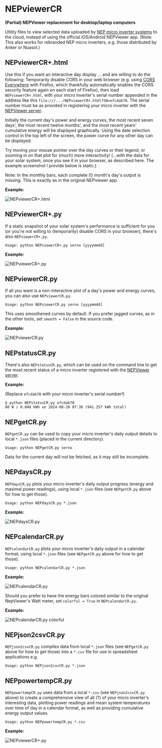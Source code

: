 # NEPviewerCR

**(Partial) NEPViewer replacement for desktop/laptop computers**

Utility files to view selected data uploaded by [NEP micro inverter 
systems](https://northernep.com/products/microinverters/) to the cloud, instead 
of using the official iOS/Android NEPViewer app. (Note: This also works for 
rebranded NEP micro inverters, e.g. those distributed by Anker or Nuasol.)

## NEPviewerCR+.html

Use this if you want an interactive day display ... and are willing to do the 
following: Temporarily disable CORS in your web browser (e.g. using [CORS 
Everywhere](https://github.com/spenibus/cors-everywhere-firefox-addon) with 
Firefox, which thankfully automatically enables the CORS security feature again 
on each start of Firefox),
then load `NEPviewerCR+.html`, with your micro inverter's serial number 
appended in the address like this `file:///.../NEPviewerCR+.html?SN=efcdab78`. 
The serial number must be as provided in registering your micro inverter with 
the [NEPViewer server](https://nepviewer.com/).

Initially the current day's power and energy curves, the most recent seven 
days', the most recent twelve months', and the most recent years' cumulative 
energy will be displayed graphically. Using the date selection control in the 
top left of the screen, the power curve for any other day can be displayed.

Try moving your mouse pointer over the day curves or their legend, or
zooming in on that plot for (much) more interactivity! (...with the data
for your solar system, once you see it in your browser, as described here.
The example screenshot I provide below is static.)

Note: In the monthly bars, each complete (!) month's day's output is missing.
This is exactly as in the original NEPviewer app.

**Example:**

![NEPviewerCR+.html](img/NEPviewerCR+.png)

## NEPviewerCR+.py

If a static snapshot of your solar system's performance is sufficient for you 
(or you're not willing to (temporarily) disable CORS in your browser), there's 
also `NEPviewerCR+.py`.

`Usage: python NEPviewerCR+.py serno [yyyymmdd]`

**Example:**

![NEPviewerCR+.py](img/SN=efcdab78_on_2024-08-12.png)

## NEPviewerCR.py

If all you want is a non-interactive plot of a day's power and energy curves, 
you can also use `NEPviewerCR.py`.

`Usage: python NEPviewerCR.py serno [yyyymmdd]`

This uses smoothened curves by default. If you prefer jagged curves, as in the
other tools, set `smooth = False` in the source code.

**Example:**

![NEPviewerCR.py](img/NEPviewerCR.png)

## NEPstatusCR.py

There's also `NEPstatusCR.py`, which can be used on the command line to get the 
most recent status of a micro inverter registered with the
[NEPViewer server](https://nepviewer.com/).

**Example:**

(Replace `efcdab78` with your micro inverter's serial number!)
```
$ python NEPstatusCR.py efcdab78
80 W / 0.048 kWh on 2024-08-20 07:38 (941.257 kWh total)
```

## NEPgetCR.py

`NEPgetCR.py` can be used to copy your micro inverter's daily output details
to local `*.json` files (placed in the current directory).

`Usage: python NEPgetCR.py serno`

Data for the current day will not be fetched, as it may still be incomplete.

## NEPdaysCR.py

`NEPdaysCR.py` plots your micro inverter's daily output progress (energy and
maximal power readings), using local `*.json` files (see `NEPgetCR.py` above
for how to get those).

`Usage: python NEPdaysCR.py *.json`

**Example:**

![NEPdaysCR.py](img/NEPdaysCR.png)

## NEPcalendarCR.py

`NEPcalendarCR.py` plots your micro inverter's daily output in a calendar
format, using local `*.json` files (see `NEPgetCR.py` above for how to get
those).

`Usage: python NEPcalendarCR.py *.json`

**Example:**

![NEPcalendarCR.py](img/2024.png)

Should you prefer to have the energy bars colored similar to the original
NepViewer's Watt meter, set `colorful = True` in `NEPcalendarCR.py`.

**Example:**

![NEPcalendarCR.py colorful](img/2024c.png)

## NEPjson2csvCR.py

`NEPjson2csvCR.py` compiles data from local `*.json` files (see `NEPgetCR.py`
above for how to get those) into a `*.csv` file for use in spreadsheet
applications e.g.

`Usage: python NEPjson2csvCR.py *.json`

## NEPpowertempCR.py

`NEPpowertempCR.py` uses data from a local `*.csv` (see `NEPjson2csvCR.py`
above) to create a comprehensive view of all (?) of your micro inverter's
interesting data, plotting power readings and mean system temperatures
over time of day in a calendar format, as well as providing cumulative
energy output values.

`Usage: python NEPpowertempCR.py *.csv`

**Example:**

![NEPviewerCR+.py](img/NEPviewerCR_efcdab78.png)
